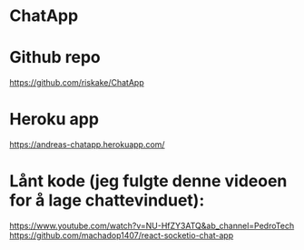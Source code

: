 # ChatApp

# Github repo
https://github.com/riskake/ChatApp

# Heroku app
https://andreas-chatapp.herokuapp.com/

# Lånt kode (jeg fulgte denne videoen for å lage chattevinduet):
https://www.youtube.com/watch?v=NU-HfZY3ATQ&ab_channel=PedroTech
https://github.com/machadop1407/react-socketio-chat-app